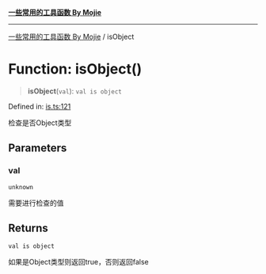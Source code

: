 [**一些常用的工具函数 By Mojie**](../README.md)

***

[一些常用的工具函数 By Mojie](../globals.md) / isObject

# Function: isObject()

> **isObject**(`val`): `val is object`

Defined in: [is.ts:121](https://github.com/mojiefong/utils/blob/8d43a08c9cee3486bdce98ae9522c4a66e3c2c71/src/is.ts#L121)

检查是否Object类型

## Parameters

### val

`unknown`

需要进行检查的值

## Returns

`val is object`

如果是Object类型则返回true，否则返回false
